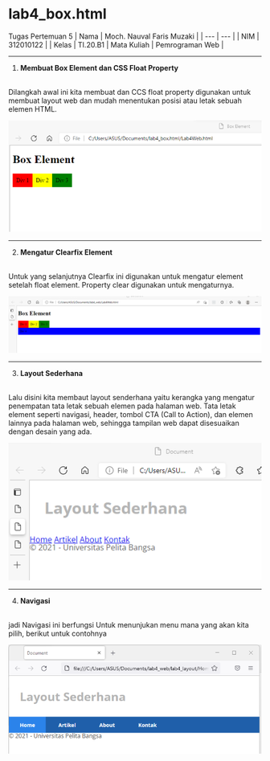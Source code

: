# lab4_box.html
Tugas Pertemuan 5
| Nama | Moch. Nauval Faris Muzaki |
| --- | --- |
| NIM | 312010122 |
| Kelas | TI.20.B1
| Mata Kuliah | Pemrograman Web |
<hr>

1. **Membuat Box Element dan CSS Float Property**
<br>
Dilangkah awal ini kita membuat 
dan CCS float property digunakan untuk
membuat layout web dan mudah menentukan posisi atau letak
sebuah elemen HTML.

![MEMBUAT BOX ELEMENT DAN CSS FLOAT PROPERTY](pictures/gambar1.png)
<hr>

2. **Mengatur Clearfix Element**
<br>
Untuk yang selanjutnya Clearfix ini digunakan untuk mengatur element setelah float element. Property clear digunakan untuk
mengaturnya.

![MENGATUR CLEARFIX ELEMENT](pictures/gambar2.png)
<hr>

3. **Layout Sederhana**
<br>
Lalu disini kita membaut layout senderhana yaitu kerangka yang mengatur penempatan tata letak sebuah elemen pada
halaman web. Tata letak element seperti navigasi, header, tombol CTA (Call to Action), dan elemen
lainnya pada halaman web, sehingga tampilan web dapat disesuaikan dengan desain yang ada.

![LAYOUT](pictures/gambar4.png)
<hr>

4. **Navigasi**
<br>
jadi Navigasi ini berfungsi Untuk menunjukan menu mana yang akan kita pilih, berikut untuk contohnya

![Navigasi](pictures/gambar6.png)